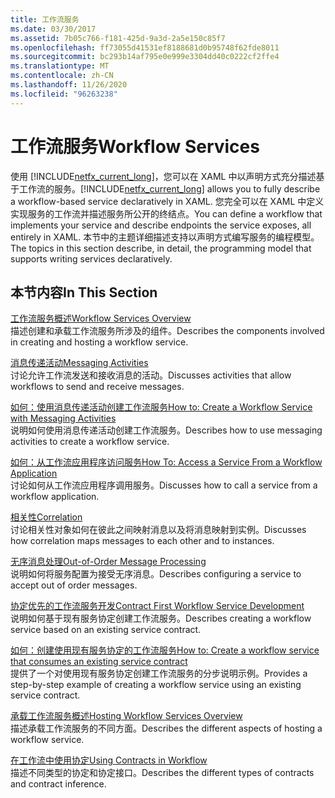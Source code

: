 ```yaml
---
title: 工作流服务
ms.date: 03/30/2017
ms.assetid: 7b05c766-f181-425d-9a3d-2a5e150c85f7
ms.openlocfilehash: ff73055d41531ef8188681d0b95748f62fde8011
ms.sourcegitcommit: bc293b14af795e0e999e3304dd40c0222cf2ffe4
ms.translationtype: MT
ms.contentlocale: zh-CN
ms.lasthandoff: 11/26/2020
ms.locfileid: "96263238"
---
```

# <a name="workflow-services"></a><span data-ttu-id="3b258-102">工作流服务</span><span class="sxs-lookup"><span data-stu-id="3b258-102">Workflow Services</span></span>

<span data-ttu-id="3b258-103">使用 [!INCLUDE[netfx_current_long](../../../../includes/netfx-current-long-md.md)]，您可以在 XAML 中以声明方式充分描述基于工作流的服务。</span><span class="sxs-lookup"><span data-stu-id="3b258-103">[!INCLUDE[netfx_current_long](../../../../includes/netfx-current-long-md.md)] allows you to fully describe a workflow-based service declaratively in XAML.</span></span> <span data-ttu-id="3b258-104">您完全可以在 XAML 中定义实现服务的工作流并描述服务所公开的终结点。</span><span class="sxs-lookup"><span data-stu-id="3b258-104">You can define a workflow that implements your service and describe endpoints the service exposes, all entirely in XAML.</span></span> <span data-ttu-id="3b258-105">本节中的主题详细描述支持以声明方式编写服务的编程模型。</span><span class="sxs-lookup"><span data-stu-id="3b258-105">The topics in this section describe, in detail, the programming model that supports writing services declaratively.</span></span>  
  
## <a name="in-this-section"></a><span data-ttu-id="3b258-106">本节内容</span><span class="sxs-lookup"><span data-stu-id="3b258-106">In This Section</span></span>  

 [<span data-ttu-id="3b258-107">工作流服务概述</span><span class="sxs-lookup"><span data-stu-id="3b258-107">Workflow Services Overview</span></span>](workflow-services-overview.md)  
 <span data-ttu-id="3b258-108">描述创建和承载工作流服务所涉及的组件。</span><span class="sxs-lookup"><span data-stu-id="3b258-108">Describes the components involved in creating and hosting a workflow service.</span></span>  
  
 [<span data-ttu-id="3b258-109">消息传递活动</span><span class="sxs-lookup"><span data-stu-id="3b258-109">Messaging Activities</span></span>](messaging-activities.md)  
 <span data-ttu-id="3b258-110">讨论允许工作流发送和接收消息的活动。</span><span class="sxs-lookup"><span data-stu-id="3b258-110">Discusses activities that allow workflows to send and receive messages.</span></span>  
  
 [<span data-ttu-id="3b258-111">如何：使用消息传递活动创建工作流服务</span><span class="sxs-lookup"><span data-stu-id="3b258-111">How to: Create a Workflow Service with Messaging Activities</span></span>](how-to-create-a-workflow-service-with-messaging-activities.md)  
 <span data-ttu-id="3b258-112">说明如何使用消息传递活动创建工作流服务。</span><span class="sxs-lookup"><span data-stu-id="3b258-112">Describes how to use messaging activities to create a workflow service.</span></span>  
  
 [<span data-ttu-id="3b258-113">如何：从工作流应用程序访问服务</span><span class="sxs-lookup"><span data-stu-id="3b258-113">How To: Access a Service From a Workflow Application</span></span>](how-to-access-a-service-from-a-workflow-application.md)  
 <span data-ttu-id="3b258-114">讨论如何从工作流应用程序调用服务。</span><span class="sxs-lookup"><span data-stu-id="3b258-114">Discusses how to call a service from a workflow application.</span></span>  
  
 [<span data-ttu-id="3b258-115">相关性</span><span class="sxs-lookup"><span data-stu-id="3b258-115">Correlation</span></span>](correlation.md)  
 <span data-ttu-id="3b258-116">讨论相关性对象如何在彼此之间映射消息以及将消息映射到实例。</span><span class="sxs-lookup"><span data-stu-id="3b258-116">Discusses how correlation maps messages to each other and to instances.</span></span>  
  
 [<span data-ttu-id="3b258-117">无序消息处理</span><span class="sxs-lookup"><span data-stu-id="3b258-117">Out-of-Order Message Processing</span></span>](out-of-order-message-processing.md)  
 <span data-ttu-id="3b258-118">说明如何将服务配置为接受无序消息。</span><span class="sxs-lookup"><span data-stu-id="3b258-118">Describes configuring a service to accept out of order messages.</span></span>  
  
 [<span data-ttu-id="3b258-119">协定优先的工作流服务开发</span><span class="sxs-lookup"><span data-stu-id="3b258-119">Contract First Workflow Service Development</span></span>](../../windows-workflow-foundation/contract-first-workflow-service-development.md)  
 <span data-ttu-id="3b258-120">说明如何基于现有服务协定创建工作流服务。</span><span class="sxs-lookup"><span data-stu-id="3b258-120">Describes creating a workflow service based on an existing service contract.</span></span>  
  
 [<span data-ttu-id="3b258-121">如何：创建使用现有服务协定的工作流服务</span><span class="sxs-lookup"><span data-stu-id="3b258-121">How to: Create a workflow service that consumes an existing service contract</span></span>](../../windows-workflow-foundation/how-to-create-a-workflow-service-that-consumes-an-existing-service-contract.md)  
 <span data-ttu-id="3b258-122">提供了一个对使用现有服务协定创建工作流服务的分步说明示例。</span><span class="sxs-lookup"><span data-stu-id="3b258-122">Provides a step-by-step example of creating a workflow service using an existing service contract.</span></span>  
  
 [<span data-ttu-id="3b258-123">承载工作流服务概述</span><span class="sxs-lookup"><span data-stu-id="3b258-123">Hosting Workflow Services Overview</span></span>](hosting-workflow-services-overview.md)  
 <span data-ttu-id="3b258-124">描述承载工作流服务的不同方面。</span><span class="sxs-lookup"><span data-stu-id="3b258-124">Describes the different aspects of hosting a workflow service.</span></span>  
  
 [<span data-ttu-id="3b258-125">在工作流中使用协定</span><span class="sxs-lookup"><span data-stu-id="3b258-125">Using Contracts in Workflow</span></span>](using-contracts-in-workflow.md)  
 <span data-ttu-id="3b258-126">描述不同类型的协定和协定接口。</span><span class="sxs-lookup"><span data-stu-id="3b258-126">Describes the different types of contracts and contract inference.</span></span>
